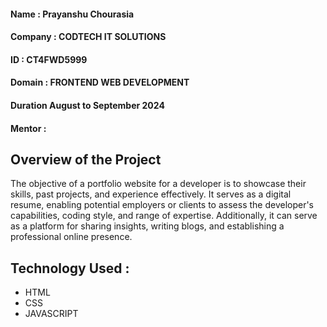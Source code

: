 #### Name : Prayanshu Chourasia 
#### Company : CODTECH IT SOLUTIONS
#### ID : CT4FWD5999
#### Domain  : FRONTEND WEB DEVELOPMENT
#### Duration August to September 2024 
#### Mentor : 

## Overview of the Project 

 The objective of a portfolio website for a developer is to showcase their skills, past projects, and experience effectively. It serves as a digital resume, enabling potential employers or clients to assess the developer's capabilities, coding style, and range of expertise. Additionally, it can serve as a platform for sharing insights, writing blogs, and establishing a professional online presence.   

## Technology Used : 

* HTML 
* CSS 
* JAVASCRIPT 
